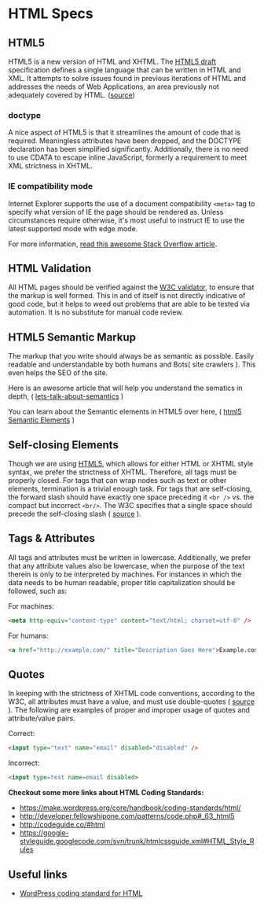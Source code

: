 # HTML Specs

## HTML5

HTML5 is a new version of HTML and XHTML. The [HTML5 draft](http://whatwg.org/specs/web-apps/current-work/) specification defines a single language that can be written in HTML and XML. It attempts to solve issues found in previous iterations of HTML and addresses the needs of Web Applications, an area previously not adequately covered by HTML. ([source](http://html5.org/))


### doctype

A nice aspect of HTML5 is that it streamlines the amount of code that is required. Meaningless attributes have been dropped, and the DOCTYPE declaration has been simplified significantly. Additionally, there is no need to use CDATA to escape inline JavaScript, formerly a requirement to meet XML strictness in XHTML.


### IE compatibility mode

Internet Explorer supports the use of a document compatibility `<meta>` tag to specify what version of IE the page should be rendered as. Unless circumstances require otherwise, it's most useful to instruct IE to use the latest supported mode with edge mode.

For more information, [read this awesome Stack Overflow article](http://stackoverflow.com/questions/6771258/whats-the-difference-if-meta-http-equiv-x-ua-compatible-content-ie-edge-e).


## HTML Validation

All HTML pages should be verified against the [W3C validator](http://validator.w3.org/), to ensure that the markup is well formed. This in and of itself is not directly indicative of good code, but it helps to weed out problems that are able to be tested via automation. It is no substitute for manual code review.


## HTML5 Semantic Markup

The markup that you write should always be as semantic as possible. Easily readable and understandable by both humans and Bots( site crawlers ). This even helps the SEO of the site.

Here is an awesome article that will help you understand the sematics in depth, ( [lets-talk-about-semantics](http://html5doctor.com/lets-talk-about-semantics/) )

You can learn about the Semantic elements in HTML5 over here, ( [html5 Semantic Elements](http://www.w3schools.com/html/html5_semantic_elements.asp) )


## Self-closing Elements

Though we are using [HTML5](http://dev.w3.org/html5/spec/Overview.html), which allows for either HTML or XHTML style syntax, we prefer the strictness of XHTML. Therefore, all tags must be properly closed. For tags that can wrap nodes such as text or other elements, termination is a trivial enough task. For tags that are self-closing, the forward slash should have exactly one space preceding it `<br />` vs. the compact but incorrect `<br/>`. The W3C specifies that a single space should precede the self-closing slash ( [source](http://w3.org/TR/xhtml1/#C_2) ).


## Tags & Attributes

All tags and attributes must be written in lowercase. Additionally, we prefer that any attribute values also be lowercase, when the purpose of the text therein is only to be interpreted by machines. For instances in which the data needs to be human readable, proper title capitalization should be followed, such as:

For machines:

```html
<meta http-equiv="content-type" content="text/html; charset=utf-8" />
```

For humans:

```html
<a href="http://example.com/" title="Description Goes Here">Example.com</a>
```


## Quotes

In keeping with the strictness of XHTML code conventions, according to the W3C, all attributes must have a value, and must use double-quotes ( [source](http://w3.org/TR/xhtml1/#h-4.4) ). The following are examples of proper and improper usage of quotes and attribute/value pairs.

Correct:

```html
<input type="text" name="email" disabled="disabled" />
```

Incorrect:

```html
<input type=text name=email disabled>
```

**Checkout some more links about HTML Coding Standards:**

* https://make.wordpress.org/core/handbook/coding-standards/html/
* http://developer.fellowshipone.com/patterns/code.php#_63_html5
* http://codeguide.co/#html
* https://google-styleguide.googlecode.com/svn/trunk/htmlcssguide.xml#HTML_Style_Rules

## Useful links

* [WordPress coding standard for HTML](https://make.wordpress.org/core/handbook/coding-standards/html/)
